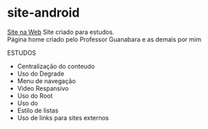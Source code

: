 # site-android
<a href="https://alyssondemari.github.io/site-android/" target="_blank">Site na Web</a>
 Site criado para estudos. <br>
 Página home criado pelo Professor Guanabara e as demais por mim

ESTUDOS
- Centralização do conteudo
- Uso do Degrade
- Menu de navegação 
- Video Respansivo
- Uso do Root
- Uso do <abbr>
- Estilo de listas 
- Uso de links para sites externos 
